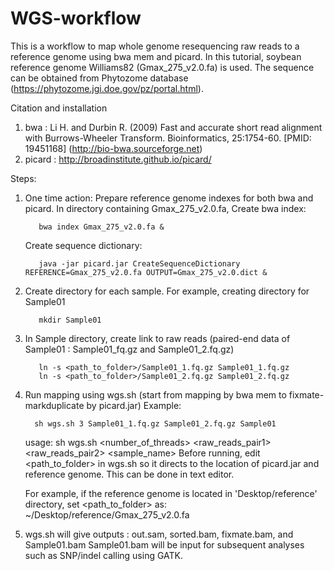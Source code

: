 # WGS-workflow

This is a workflow to map whole genome resequencing raw reads to a reference genome using bwa mem and picard.
In this tutorial, soybean reference genome Williams82 (Gmax_275_v2.0.fa) is used.
The sequence can be obtained from Phytozome database (https://phytozome.jgi.doe.gov/pz/portal.html).

Citation and installation
1. bwa : Li H. and Durbin R. (2009) Fast and accurate short read alignment with Burrows-Wheeler Transform.
          Bioinformatics, 25:1754-60. [PMID: 19451168]
          (http://bio-bwa.sourceforge.net)
2. picard : http://broadinstitute.github.io/picard/

Steps:
1. One time action: Prepare reference genome indexes for both bwa and picard. 
   In directory containing Gmax_275_v2.0.fa,
   Create bwa index:
      
          bwa index Gmax_275_v2.0.fa &


   Create sequence dictionary:
      
          java -jar picard.jar CreateSequenceDictionary REFERENCE=Gmax_275_v2.0.fa OUTPUT=Gmax_275_v2.0.dict &


2. Create directory for each sample. For example, creating directory for Sample01

          mkdir Sample01
  
  
3. In Sample directory, create link to raw reads (paired-end data of Sample01 : Sample01_fq.gz and Sample01_2.fq.gz)

          ln -s <path_to_folder>/Sample01_1.fq.gz Sample01_1.fq.gz
          ln -s <path_to_folder>/Sample01_2.fq.gz Sample01_2.fq.gz


4.  Run mapping using wgs.sh (start from mapping by bwa mem to fixmate-markduplicate by picard.jar)
    Example:
    
          sh wgs.sh 3 Sample01_1.fq.gz Sample01_2.fq.gz Sample01

   
     usage: sh wgs.sh <number_of_threads> <raw_reads_pair1> <raw_reads_pair2> <sample_name>
     Before running, edit <path_to_folder> in wgs.sh so it directs to the location of picard.jar and reference genome.
     This can be done in text editor.
     
     For example, if the reference genome is located in 'Desktop/reference' directory, set <path_to_folder> as:
     ~/Desktop/reference/Gmax_275_v2.0.fa
          
          
5. wgs.sh will give outputs : out.sam, sorted.bam, fixmate.bam, and Sample01.bam
   Sample01.bam will be input for subsequent analyses such as SNP/indel calling using GATK. 
   


   
   
   
   
